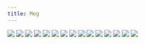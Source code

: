 ```yaml
---
title: Meg
---
```


![](p001.png)
![](p002.png)
![](p003.png)
![](p004.png)
![](p005.png)
![](p006.png)
![](p007.png)
![](p008.png)
![](p009.png)
![](p010.png)
![](p011.png)
![](p012.png)
![](p013.png)
![](p014.png)
![](p015.png)